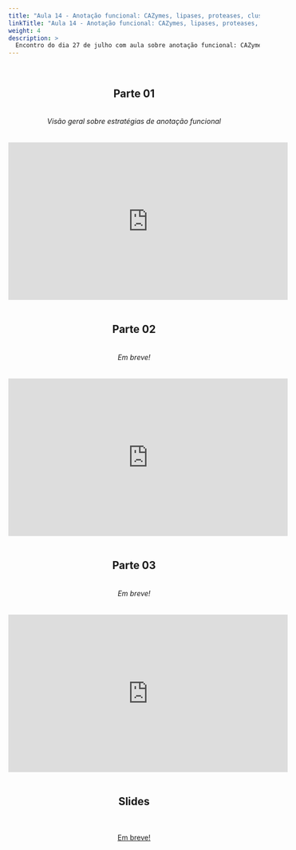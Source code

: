 ```yaml
---
title: "Aula 14 - Anotação funcional: CAZymes, lipases, proteases, clusters de genes de metabólitos secundários"
linkTitle: "Aula 14 - Anotação funcional: CAZymes, lipases, proteases, clusters de genes de metabólitos secundários"
weight: 4
description: >
  Encontro do dia 27 de julho com aula sobre anotação funcional: CAZymes, lipases, proteases, clusters de genes de metabólitos secundários
---
```


<br>
<div align="center">
<h2>Parte 01</h2>
<br>
<i>Visão geral sobre estratégias de anotação funcional</i>
<br><br><br>
<iframe width="560" height="315" src="https://www.youtube.com/embed/rANFZqN-eco" frameborder="0" allow="accelerometer; autoplay; clipboard-write; encrypted-media; gyroscope; picture-in-picture" allowfullscreen></iframe>
<br><br>

<h2>Parte 02</h2>
<br>
<i>Em breve!</i>
<br><br><br>
<iframe width="560" height="315" src="https://www.youtube.com/embed/" frameborder="0" allow="accelerometer; autoplay; clipboard-write; encrypted-media; gyroscope; picture-in-picture" allowfullscreen></iframe>
<br><br>

<h2>Parte 03</h2>
<br>
<i>Em breve!</i>
<br><br><br>
<iframe width="560" height="315" src="https://www.youtube.com/embed/" frameborder="0" allow="accelerometer; autoplay; clipboard-write; encrypted-media; gyroscope; picture-in-picture" allowfullscreen></iframe>
<br><br>

<h2>Slides</h2>
<br><br>
<a href="https://github.com/desirrepetters/gstreinamentoeconsultoria/raw/master/userguide/content/pt-br/genomica/2023_01/sincronas/pdf/aula_.pdf">Em breve!</a>
<br><br>
</div>